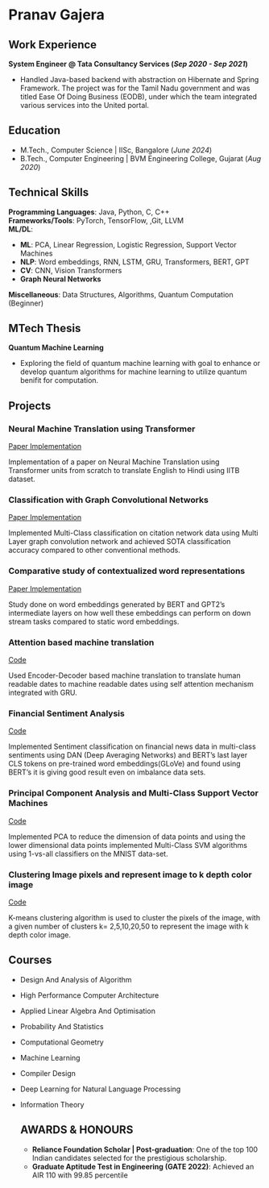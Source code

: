 # Pranav Gajera

## Work Experience
**System Engineer @ Tata Consultancy Services (_Sep 2020 - Sep 2021_)**
- Handled Java-based backend with abstraction on Hibernate and Spring Framework. The project was for the Tamil
Nadu government and was titled Ease Of Doing Business (EODB), under which the team integrated various services
into the United portal.

## Education
- M.Tech., Computer Science | IISc, Bangalore (_June 2024_) 			        		
- B.Tech., Computer Engineering | BVM Engineering College, Gujarat (_Aug 2020_)

## Technical Skills

**Programming Languages**: Java, Python, C, C++ \
**Frameworks/Tools**: PyTorch, TensorFlow, ,Git, LLVM \
**ML/DL**:
- **ML**: PCA, Linear Regression, Logistic Regression, Support Vector Machines
- **NLP**: Word embeddings, RNN, LSTM, GRU, Transformers, BERT, GPT
- **CV**: CNN, Vision Transformers
- **Graph Neural Networks** 
  
**Miscellaneous**: Data Structures, Algorithms, Quantum Computation (Beginner)

## MTech Thesis
**Quantum Machine Learning**
- Exploring the field of quantum machine learning with goal to enhance or develop quantum algorithms for
machine learning to utilize quantum benifit for computation.

## Projects

### Neural Machine Translation using Transformer
[Paper Implementation](https://arxiv.org/abs/1706.03762)

Implementation of a paper on Neural Machine Translation using Transformer units from scratch to translate English to
Hindi using IITB dataset.

### Classification with Graph Convolutional Networks
[Paper Implementation](https://arxiv.org/abs/1609.02907)

Implemented Multi-Class classification on citation network data using Multi Layer graph convolution network and
achieved SOTA classification accuracy compared to other conventional methods.

### Comparative study of contextualized word representations
[Paper Implementation](https://arxiv.org/abs/1909.00512)

Study done on word embeddings generated by BERT and GPT2’s intermediate layers on how well these embeddings
can perform on down stream tasks compared to static word embeddings.

### Attention based machine translation
[Code](https://github.com/prnv28/Machine-Translation)

Used Encoder-Decoder based machine translation to translate human readable dates to machine readable dates using
self attention mechanism integrated with GRU.

### Financial Sentiment Analysis
[Code](https://github.com/prnv28/Sentiment-Analysis)

Implemented Sentiment classification on financial news data in multi-class sentiments using DAN (Deep Averaging
Networks) and BERT’s last layer CLS tokens on pre-trained word embeddings(GLoVe) and found using BERT’s it is
giving good result even on imbalance data sets.

### Principal Component Analysis and Multi-Class Support Vector Machines
[Code](https://github.com/prnv28/PCA-and-Multi-Class-Support-Vector-Machines)

Implemented PCA to reduce the dimension of data points and using the lower dimensional data points implemented
Multi-Class SVM algorithms using 1-vs-all classifiers on the MNIST data-set.

### Clustering Image pixels and represent image to k depth color image
[Code](https://github.com/prnv28/k-means-clustering)

K-means clustering algorithm is used to cluster the pixels of the image, with a given number of clusters k= 2,5,10,20,50
to represent the image with k depth color image.

## Courses
- Design And Analysis of Algorithm
- High Performance Computer Architecture
- Applied Linear Algebra And Optimisation
- Probability And Statistics
- Computational Geometry
- Machine Learning
- Compiler Design
- Deep Learning for Natural Language Processing
- Information Theory

  ## AWARDS & HONOURS
  - **Reliance Foundation Scholar | Post-graduation**: One of the top 100 Indian candidates selected for the prestigious scholarship.
  - **Graduate Aptitude Test in Engineering (GATE 2022)**: Achieved an AIR 110 with 99.85 percentile

